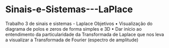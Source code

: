 # Sinais-e-Sistemas---LaPlace
Trabalho 3 de sinais e sistemas - Laplace
Objetivos
• Visualização do diagrama de polos e zeros de forma simples e 3D
• Dar início ao entendimento da particularidade da Transformada de Laplace que nos leva a
visualizar a Transformada de Fourier (espectro de amplitude)
